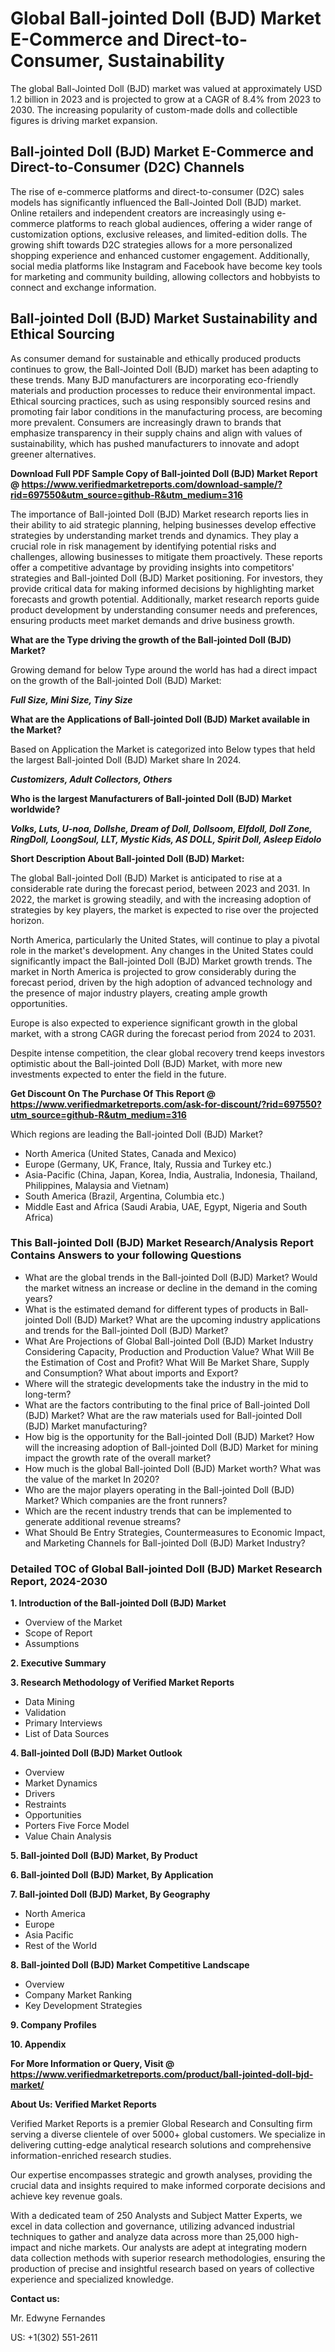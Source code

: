 <h1>Global Ball-jointed Doll (BJD) Market E-Commerce and Direct-to-Consumer, Sustainability</h1><p class=""><p>The global Ball-Jointed Doll (BJD) market was valued at approximately USD 1.2 billion in 2023 and is projected to grow at a CAGR of 8.4% from 2023 to 2030. The increasing popularity of custom-made dolls and collectible figures is driving market expansion.</p><h2>Ball-jointed Doll (BJD) Market E-Commerce and Direct-to-Consumer (D2C) Channels</h2><p>The rise of e-commerce platforms and direct-to-consumer (D2C) sales models has significantly influenced the Ball-Jointed Doll (BJD) market. Online retailers and independent creators are increasingly using e-commerce platforms to reach global audiences, offering a wider range of customization options, exclusive releases, and limited-edition dolls. The growing shift towards D2C strategies allows for a more personalized shopping experience and enhanced customer engagement. Additionally, social media platforms like Instagram and Facebook have become key tools for marketing and community building, allowing collectors and hobbyists to connect and exchange information.</p><h2>Ball-jointed Doll (BJD) Market Sustainability and Ethical Sourcing</h2><p>As consumer demand for sustainable and ethically produced products continues to grow, the Ball-Jointed Doll (BJD) market has been adapting to these trends. Many BJD manufacturers are incorporating eco-friendly materials and production processes to reduce their environmental impact. Ethical sourcing practices, such as using responsibly sourced resins and promoting fair labor conditions in the manufacturing process, are becoming more prevalent. Consumers are increasingly drawn to brands that emphasize transparency in their supply chains and align with values of sustainability, which has pushed manufacturers to innovate and adopt greener alternatives.</p></p><p class=""><strong>Download Full PDF Sample Copy of Ball-jointed Doll (BJD) Market Report @ <a href="https://www.verifiedmarketreports.com/download-sample/?rid=697550&utm_source=github-R&utm_medium=316" target="_blank">https://www.verifiedmarketreports.com/download-sample/?rid=697550&utm_source=github-R&utm_medium=316</a></strong></p><p>The importance of&nbsp;Ball-jointed Doll (BJD) Market research reports lies in their ability to aid strategic planning, helping businesses develop effective strategies by understanding market trends and dynamics. They play a crucial role in risk management by identifying potential risks and challenges, allowing businesses to mitigate them proactively. These reports offer a competitive advantage by providing insights into competitors' strategies and Ball-jointed Doll (BJD) Market positioning. For investors, they provide critical data for making informed decisions by highlighting market forecasts and growth potential. Additionally, market research reports guide product development by understanding consumer needs and preferences, ensuring products meet market demands and drive business growth.</p><p><strong>What are the&nbsp;Type driving the growth of the Ball-jointed Doll (BJD) Market?</strong></p><p id="" class="">Growing demand for below Type around the world has had a direct impact on the growth of the Ball-jointed Doll (BJD) Market:</p><p class=""><em><strong>Full Size, Mini Size, Tiny Size</strong></em></p><p class=""><strong>What are the&nbsp;Applications&nbsp;of Ball-jointed Doll (BJD) Market available in the Market?</strong></p><p id="" class="">Based on Application the Market is categorized into Below types that held the largest Ball-jointed Doll (BJD) Market share In 2024.</p><p class=""><em><strong>Customizers, Adult Collectors, Others</strong></em></p><p class=""><strong>Who is the largest Manufacturers of Ball-jointed Doll (BJD) Market worldwide?</strong></p><p><em><strong>Volks, Luts, U-noa, Dollshe, Dream of Doll, Dollsoom, Elfdoll, Doll Zone, RingDoll, LoongSoul, LLT, Mystic Kids, AS DOLL, Spirit Doll, Asleep Eidolo</strong></em></p><p id="" class=""><strong>Short Description About Ball-jointed Doll (BJD) Market:</strong></p><p>The global Ball-jointed Doll (BJD) Market is anticipated to rise at a considerable rate during the forecast period, between 2023 and 2031. In 2022, the market is growing steadily, and with the increasing adoption of strategies by key players, the market is expected to rise over the projected horizon.</p><p>North America, particularly the United States, will continue to play a pivotal role in the market's development. Any changes in the United States could significantly impact the Ball-jointed Doll (BJD) Market growth trends. The market in North America is projected to grow considerably during the forecast period, driven by the high adoption of advanced technology and the presence of major industry players, creating ample growth opportunities.</p><p>Europe is also expected to experience significant growth in the global market, with a strong CAGR during the forecast period from 2024 to 2031.</p><p>Despite intense competition, the clear global recovery trend keeps investors optimistic about the Ball-jointed Doll (BJD) Market, with more new investments expected to enter the field in the future.</p><p id="" class=""><strong>Get Discount On The Purchase Of This Report @ <a href="https://www.verifiedmarketreports.com/ask-for-discount/?rid=697550?utm_source=github-R&utm_medium=316" target="_blank">https://www.verifiedmarketreports.com/ask-for-discount/?rid=697550?utm_source=github-R&utm_medium=316</a></strong></p><p class="">Which regions are leading the Ball-jointed Doll (BJD) Market?</p><ul><li>North America (United States, Canada and Mexico)</li><li>Europe (Germany, UK, France, Italy, Russia and Turkey etc.)</li><li>Asia-Pacific (China, Japan, Korea, India, Australia, Indonesia, Thailand, Philippines, Malaysia and Vietnam)</li><li>South America (Brazil, Argentina, Columbia etc.)</li><li>Middle East and Africa (Saudi Arabia, UAE, Egypt, Nigeria and South Africa)</li></ul><h3 id="" class="">This Ball-jointed Doll (BJD) Market Research/Analysis Report Contains Answers to your following Questions</h3><ul><li>What are the global trends in the Ball-jointed Doll (BJD) Market? Would the market witness an increase or decline in the demand in the coming years?</li><li>What is the estimated demand for different types of products in Ball-jointed Doll (BJD) Market? What are the upcoming industry applications and trends for the Ball-jointed Doll (BJD) Market?</li><li>What Are Projections of Global Ball-jointed Doll (BJD) Market Industry Considering Capacity, Production and Production Value? What Will Be the Estimation of Cost and Profit? What Will Be Market Share, Supply and Consumption? What about imports and Export?</li><li>Where will the strategic developments take the industry in the mid to long-term?</li><li>What are the factors contributing to the final price of Ball-jointed Doll (BJD) Market? What are the raw materials used for Ball-jointed Doll (BJD) Market manufacturing?</li><li>How big is the opportunity for the Ball-jointed Doll (BJD) Market? How will the increasing adoption of Ball-jointed Doll (BJD) Market for mining impact the growth rate of the overall market?</li><li>How much is the global Ball-jointed Doll (BJD) Market worth? What was the value of the market In 2020?</li><li>Who are the major players operating in the Ball-jointed Doll (BJD) Market? Which companies are the front runners?</li><li>Which are the recent industry trends that can be implemented to generate additional revenue streams?</li><li>What Should Be Entry Strategies, Countermeasures to Economic Impact, and Marketing Channels for Ball-jointed Doll (BJD) Market Industry?</li></ul><h3 id="" class="">Detailed TOC of Global Ball-jointed Doll (BJD) Market Research Report, 2024-2030</h3><p id="" class=""><strong>1. Introduction of the Ball-jointed Doll (BJD) Market</strong></p><ul><li>Overview of the Market</li><li>Scope of Report</li><li>Assumptions</li></ul><p id="" class=""><strong>2. Executive Summary</strong></p><p id="" class=""><strong>3. Research Methodology of Verified Market Reports</strong></p><ul><li>Data Mining</li><li>Validation</li><li>Primary Interviews</li><li>List of Data Sources</li></ul><p id="" class=""><strong>4. Ball-jointed Doll (BJD) Market Outlook</strong></p><ul><li>Overview</li><li>Market Dynamics</li><li>Drivers</li><li>Restraints</li><li>Opportunities</li><li>Porters Five Force Model</li><li>Value Chain Analysis</li></ul><p id="" class=""><strong>5. Ball-jointed Doll (BJD) Market, By Product</strong></p><p id="" class=""><strong>6. Ball-jointed Doll (BJD) Market, By Application</strong></p><p id="" class=""><strong>7. Ball-jointed Doll (BJD) Market, By Geography</strong></p><ul><li>North America</li><li>Europe</li><li>Asia Pacific</li><li>Rest of the World</li></ul><p id="" class=""><strong>8. Ball-jointed Doll (BJD) Market Competitive Landscape</strong></p><ul><li>Overview</li><li>Company Market Ranking</li><li>Key Development Strategies</li></ul><p id="" class=""><strong>9. Company Profiles</strong></p><p id="" class=""><strong>10. Appendix</strong></p><p id="" class=""><strong>For More Information or Query, Visit @ <a href="https://www.verifiedmarketreports.com/product/ball-jointed-doll-bjd-market/" target="_blank">https://www.verifiedmarketreports.com/product/ball-jointed-doll-bjd-market/</a></strong></p><p id="" class=""><strong>About Us: Verified Market Reports</strong></p><p id="" class="">Verified Market Reports is a premier Global Research and Consulting firm serving a diverse clientele of over 5000+ global customers. We specialize in delivering cutting-edge analytical research solutions and comprehensive information-enriched research studies.</p><p id="" class="">Our expertise encompasses strategic and growth analyses, providing the crucial data and insights required to make informed corporate decisions and achieve key revenue goals.</p><p id="" class="">With a dedicated team of 250 Analysts and Subject Matter Experts, we excel in data collection and governance, utilizing advanced industrial techniques to gather and analyze data across more than 25,000 high-impact and niche markets. Our analysts are adept at integrating modern data collection methods with superior research methodologies, ensuring the production of precise and insightful research based on years of collective experience and specialized knowledge.</p><p id="" class=""><strong>Contact us:</strong></p><p id="" class="">Mr. Edwyne Fernandes</p><p id="" class="">US: +1(302) 551-2611</p>
